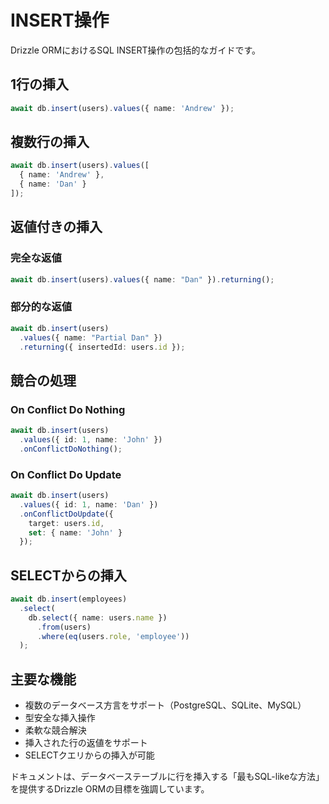 # INSERT操作

Drizzle ORMにおけるSQL INSERT操作の包括的なガイドです。

## 1行の挿入

```typescript
await db.insert(users).values({ name: 'Andrew' });
```

## 複数行の挿入

```typescript
await db.insert(users).values([
  { name: 'Andrew' },
  { name: 'Dan' }
]);
```

## 返値付きの挿入

### 完全な返値

```typescript
await db.insert(users).values({ name: "Dan" }).returning();
```

### 部分的な返値

```typescript
await db.insert(users)
  .values({ name: "Partial Dan" })
  .returning({ insertedId: users.id });
```

## 競合の処理

### On Conflict Do Nothing

```typescript
await db.insert(users)
  .values({ id: 1, name: 'John' })
  .onConflictDoNothing();
```

### On Conflict Do Update

```typescript
await db.insert(users)
  .values({ id: 1, name: 'Dan' })
  .onConflictDoUpdate({
    target: users.id,
    set: { name: 'John' }
  });
```

## SELECTからの挿入

```typescript
await db.insert(employees)
  .select(
    db.select({ name: users.name })
      .from(users)
      .where(eq(users.role, 'employee'))
  );
```

## 主要な機能

- 複数のデータベース方言をサポート（PostgreSQL、SQLite、MySQL）
- 型安全な挿入操作
- 柔軟な競合解決
- 挿入された行の返値をサポート
- SELECTクエリからの挿入が可能

ドキュメントは、データベーステーブルに行を挿入する「最もSQL-likeな方法」を提供するDrizzle ORMの目標を強調しています。
